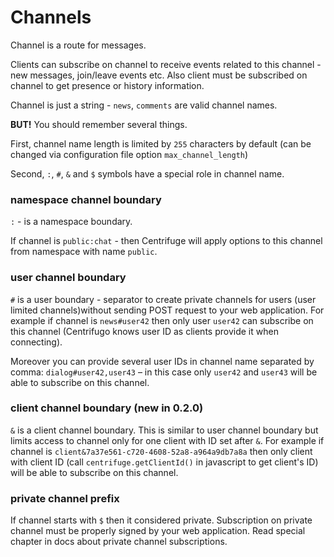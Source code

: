# Channels

Channel is a route for messages.

Clients can subscribe on channel to receive events related to this channel - new
messages, join/leave events etc. Also client must be subscribed on channel to get
presence or history information.

Channel is just a string - ``news``, ``comments`` are valid channel names.

**BUT!** You should remember several things.

First, channel name length is limited by `255` characters by default (can
be changed via configuration file option `max_channel_length`)

Second, `:`, `#`, `&` and `$` symbols have a special role in channel name.

### namespace channel boundary

``:`` - is a namespace boundary.

If channel is `public:chat` - then Centrifuge will apply options to this channel
from namespace with name `public`.

### user channel boundary

`#` is a user boundary - separator to create private channels for users (user limited
channels)without sending POST request to your web application. For example if channel
is `news#user42` then only user `user42` can subscribe on this channel (Centrifugo
knows user ID as clients provide it when connecting).

Moreover you can provide several user IDs in channel name separated by comma: `dialog#user42,user43` –
in this case only `user42` and `user43` will be able to subscribe on this channel.

### client channel boundary (new in 0.2.0)

`&` is a client channel boundary. This is similar to user channel boundary but limits
access to channel only for one client with ID set after `&`. For example if channel is
`client&7a37e561-c720-4608-52a8-a964a9db7a8a` then only client with client ID
(call `centrifuge.getClientId()` in javascript to get client's ID) will be able to subscribe
on this channel.

### private channel prefix

If channel starts with `$` then it considered private. Subscription on private channel
must be properly signed by your web application. Read special chapter in docs about
private channel subscriptions.
